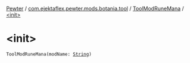 [Pewter](../../index.md) / [com.ejektaflex.pewter.mods.botania.tool](../index.md) / [ToolModRuneMana](index.md) / [&lt;init&gt;](./-init-.md)

# &lt;init&gt;

`ToolModRuneMana(modName: `[`String`](https://kotlinlang.org/api/latest/jvm/stdlib/kotlin/-string/index.html)`)`